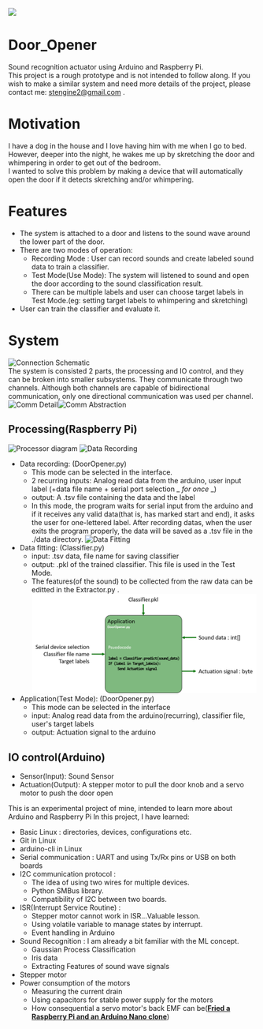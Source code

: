 ![](https://github.com/Mins0o/Door_Opener/raw/master/ForReadme/.png)
# Door_Opener
Sound recognition actuator using Arduino and Raspberry Pi.  
This project is a rough prototype and is not intended to follow along.
If you wish to make a similar system and need more details of the project, please contact me: stengine2@gmail.com .

# Motivation
I have a dog in the house and I love having him with me when I go to bed. However, deeper into the night, he wakes me up by skretching the door and whimpering in order to get out of the bedroom.  
I wanted to solve this problem by making a device that will automatically open the door if it detects skretching and/or whimpering.

# Features
- The system is attached to a door and listens to the sound wave around the lower part of the door.
- There are two modes of operation:
  - Recording Mode : User can record sounds and create labeled sound data to train a classifier.
  - Test Mode(Use Mode): The system will listened to sound and open the door according to the sound classification result.
  - There can be multiple labels and user can choose target labels in Test Mode.(eg: setting target labels to whimpering and skretching)
- User can train the classifier and evaluate it.

# System  
![Connection Schematic]("https://github.com/Mins0o/Door_Opener/raw/master/ForReadme/Connection_Schematic.png" "Connection Schematic")  
The system is consisted 2 parts, the processing and IO control, and they can be broken into smaller subsystems. They communicate through two channels. Although both channels are capable of bidirectional communication, only one directional communication was used per channel.
![Comm Detail]("https://github.com/Mins0o/Door_Opener/raw/master/ForReadme/Comm_Detail.png" "Comm Detail")![Comm Abstraction]("https://github.com/Mins0o/Door_Opener/raw/master/ForReadme/Comm_Abstract.png" "Comm Abstraction")
  ## Processing(Raspberry Pi)  
  ![Processor diagram]("https://github.com/Mins0o/Door_Opener/raw/master/ForReadme/Processor_diagram.png" "Processor diagram")
  ![Data Recording]("https://github.com/Mins0o/Door_Opener/raw/master/ForReadme/Data_Recording.png" "Data Recording")  
  - Data recording: (DoorOpener.py)
    - This mode can be selected in the interface.
    - 2 recurring inputs: Analog read data from the arduino, user input label (+data file name + serial port selection _ *for once* _)
    - output: A .tsv file containing the data and the label
    - In this mode, the program waits for serial input from the arduino and if it receives any valid data(that is, has marked start and end), it asks the user for one-lettered label. After recording datas, when the user exits the program properly, the data will be saved as a .tsv file in the ./data directory.
  ![Data Fitting]("https://github.com/Mins0o/Door_Opener/raw/master/ForReadme/Data_Fitting.png" "Data Fitting")  
  - Data fitting: (Classifier.py)
    - input: .tsv data, file name for saving classifier
    - output: .pkl of the trained classifier. This file is used in the Test Mode.
    - The features(of the sound) to be collected from the raw data can be editted in the Extractor.py .
  ![Application](https://github.com/Mins0o/Door_Opener/raw/master/ForReadme/Application.png "Application")
  - Application(Test Mode): (DoorOpener.py)
    - This mode can be selected in the interface
    - input: Analog read data from the arduino(recurring), classifier file, user's target labels
    - output: Actuation signal to the arduino
  ## IO control(Arduino)
  - Sensor(Input): Sound Sensor
  - Actuation(Output): A stepper motor to pull the door knob and a servo motor to push the door open

This is an experimental project of mine, intended to learn more about Arduino and Raspberry Pi
In this project, I have learned:
- Basic Linux : directories, devices, configurations etc.
- Git in Linux
- arduino-cli in Linux
- Serial communication : UART and using Tx/Rx pins or USB on both boards
- I2C communication protocol : 
  - The idea of using two wires for multiple devices. 
  - Python SMBus library.
  - Compatibility of I2C between two boards.
- ISR(Interrupt Service Routine) : 
  - Stepper motor cannot work in ISR...Valuable lesson.
  - Using volatile variable to manage states by interrupt.
  - Event handling in Arduino
- Sound Recognition : I am already a bit familiar with the ML concept.
  - Gaussian Process Classification
  - Iris data
  - Extracting Features of sound wave signals
- Stepper motor
- Power consumption of the motors
  - Measuring the current drain
  - Using capacitors for stable power supply for the motors
  - How consequential a servo motor's back EMF can be([**Fried a Raspberry Pi and an Arduino Nano clone**](https://www.reddit.com/r/raspberry_pi/comments/i181d8/dead_pi_most_aesthetic_but_dumbest_project_result/)\)
